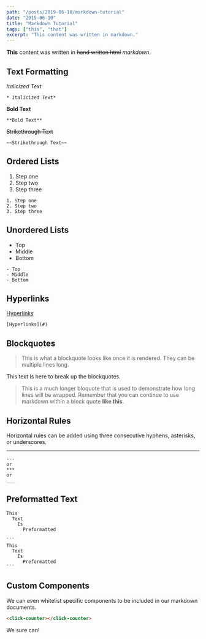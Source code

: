 ```yaml
---
path: "/posts/2019-06-10/markdown-tutorial"
date: "2019-06-10"
title: "Markdown Tutorial"
tags: ["this", "that"]
excerpt: "This content was written in markdown."
---
```


**This** content was written in ~~hand written html~~ *markdown*.

## Text Formatting

*Italicized Text*

```
* Italicized Text*
```

**Bold Text**

```
**Bold Text**
```

~~Strikethrough Text~~

```
~~Strikethrough Text~~
```
 
## Ordered Lists

1. Step one
2. Step two
3. Step three

```
1. Step one
2. Step two
3. Step three
```


## Unordered Lists

- Top
- Middle
- Bottom

```
- Top
- Middle
- Bottom
```
## Hyperlinks

[Hyperlinks](#)

```
[Hyperlinks](#)
```

## Blockquotes

> This is what a blockquote looks like once it is rendered.
> They can be multiple lines long.

This text is here to break up the blockquotes.

> This is a much longer bloquote that is used to demonstrate how long lines will be wrapped.  Remember that you can continue to use markdown within a block quote **like this**.


## Horizontal Rules

Horizontal rules can be added using three consecutive hyphens, asterisks, or underscores.

---

```
---
or
***
or
___

```

## Preformatted Text

```
This
  Text
    Is
      Preformatted
```

````
```
This
  Text
    Is
      Preformatted
```
````

## Custom Components

We can even whitelist specific components to be included in our markdown documents.

```markdown
<click-counter></click-counter>
```

<click-counter></click-counter>

We sure can!
